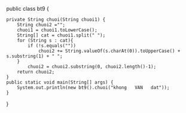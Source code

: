 public class bt9 {

	
	private String chuoi(String chuoi1) {
		String chuoi2 ="";
		chuoi1 = chuoi1.toLowerCase();
		String[] cat = chuoi1.split(" ");
		for (String s : cat){
			if (!s.equals(""))
				chuoi2 += String.valueOf(s.charAt(0)).toUpperCase() + s.substring(1) + " ";
		}
			chuoi2 = chuoi2.substring(0, chuoi2.length()-1);
		return chuoi2;
	}
	public static void main(String[] args) {
		System.out.println(new bt9().chuoi("khong   VAN   dat"));
	}
}
